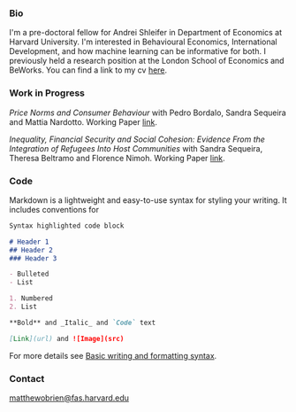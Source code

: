 
### Bio

I'm a pre-doctoral fellow for Andrei Shleifer in Department of Economics at Harvard University. I'm interested in Behavioural Economics, International Development, and how machine learning can be informative for both. I previously held a research position at the London School of Economics and BeWorks. You can find a link to my cv <a href="cv.pdf">here</a>.

### Work in Progress

_Price Norms and Consumer Behaviour_ with Pedro Bordalo, Sandra Sequeira and Mattia Nardotto. Working Paper <a href="cv.pdf">link</a>.

_Inequality, Financial Security and Social Cohesion: Evidence
From the Integration of Refugees Into Host Communities_ with Sandra Sequeira, Theresa Beltramo and Florence Nimoh. Working Paper <a href="cv.pdf">link</a>.



### Code

Markdown is a lightweight and easy-to-use syntax for styling your writing. It includes conventions for

```markdown
Syntax highlighted code block

# Header 1
## Header 2
### Header 3

- Bulleted
- List

1. Numbered
2. List

**Bold** and _Italic_ and `Code` text

[Link](url) and ![Image](src)
```

For more details see [Basic writing and formatting syntax](https://docs.github.com/en/github/writing-on-github/getting-started-with-writing-and-formatting-on-github/basic-writing-and-formatting-syntax).


### Contact

matthewobrien@fas.harvard.edu

<script src="http://code.jquery.com/jquery-1.4.2.min.js"></script> <script> var x = document.getElementsByClassName("site-footer-credits"); setTimeout(() => { x[0].remove(); }, 10); </script>
